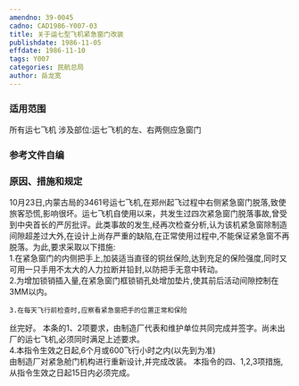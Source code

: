 ```yaml
---
amendno: 39-0045  
cadno: CAD1986-Y007-03  
title: 关于运七型飞机紧急窗门改装  
publishdate: 1986-11-05  
effdate: 1986-11-10  
tags: Y007  
categories: 民航总局  
author: 岳龙宽  
---
```

  
### 适用范围  
所有运七飞机
涉及部位:运七飞机的左、右两侧应急窗门  
  
<!--more-->  
### 参考文件自编  
  
### 原因、措施和规定  
 10月23日,内蒙古局的3461号运七飞机,在郑州起飞过程中右侧紧急窗门脱落,致使旅客恐慌,影响很坏。运七飞机自使用以来，共发生过四次紧急窗门脱落事故,曾受到中央首长的严厉批评。此类事故的发生,经再次检查分析,认为该机紧急窗除制造间隙超差过大外,在设计上尚存严重的缺陷,在正常使用过程中,不能保证紧急窗不再脱落。为此,要求采取以下措施:  
    1.在紧急窗门的内侧把手上,加装适当直径的铜丝保险,达到充足的保险强度,同时又可用一只手用不太大的人力拉断并铅封,以防把手无意中转动。  
    2.为增加锁销插入量,在紧急窗门框锁销孔处增加垫片,使其前后活动间隙控制在3MM以内。  
  
    3.在每天飞行前检查时,应察看紧急窗把手的位置正常和保险  
  
丝完好。     本条的1、2项要求，由制造厂代表和维护单位共同完成并签字。尚未出厂的运七飞机,必须同时满足上述要求。  
    4.本指令生效之日起,6个月或600飞行小时之内(以先到为准)  
由制造厂对紧急舱门机构进行重新设计,并完成改装。     本指令的四、1,2,3项措施,从指令生效之日起15日内必须完成。  

